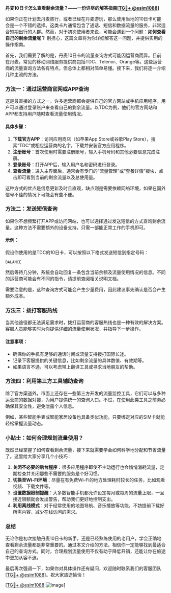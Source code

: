**丹麦10日卡怎么查看剩余流量？——一份详尽的解答指南[[TG💪+ @esim1088](https://t.me/s/esim1088)]**

如果你正在计划去丹麦旅行，或者已经在丹麦游玩，那么使用当地的10日卡可能会是一个不错的选择。这类卡片通常包含了通话、短信和数据流量的服务，非常适合短期出行的人群。然而，对于初次使用者来说，可能会遇到一个问题：**如何查看自己的剩余流量呢？** 别担心，这篇文章将为你详细解答这一问题，并提供实用的操作指南。

首先，我们需要了解的是，丹麦10日卡的流量查询方式可能因运营商而异。目前在丹麦，常见的移动网络服务提供商包括TDC、Telenor、Orange等。这些运营商的流量查询方法各有特点，但总体上都相对简单易懂。接下来，我们将逐一介绍几种主流的方法。

### 方法一：通过运营商官网或APP查询

这是最直接的方式之一。许多运营商都会提供自己的官方网站或手机应用程序，用户可以通过登录账户来查看自己的剩余流量。以TDC为例，他们的官方网站和APP都支持用户随时查看流量使用情况。

#### 具体步骤：
1. **下载官方APP**：访问应用商店（如苹果App Store或谷歌Play Store），搜索“TDC”或相应运营商的名字，下载并安装官方应用程序。
2. **注册账号**：首次使用时需要注册账号，输入手机号码和其他必要信息完成注册。
3. **登录账号**：打开APP后，输入用户名和密码进行登录。
4. **查看流量**：进入主界面后，通常会有专门的“流量管理”或“套餐详情”板块，点击即可看到当前的剩余流量以及总使用量。

这种方式的优点是信息更新及时且直观，缺点则是需要依赖网络环境，如果在国外信号不佳的情况下可能会有些不便。

### 方法二：发送短信查询

如果你不想频繁打开APP或访问网站，也可以选择通过发送短信的方式查询剩余流量。这种方法不需要额外的设备支持，只需一部能正常工作的手机即可。

#### 示例：
假设你使用的是TDC的10日卡，可以按照以下格式发送短信到指定号码：
```
BALANCE
```
然后等待几分钟，系统会自动回复一条包含当前余额及流量使用情况的信息。不同的运营商可能会有不同的指令，请提前查阅相关说明文档。

需要注意的是，这种查询方式可能会产生少量费用，因此建议事先确认是否会产生额外成本。

### 方法三：拨打客服热线

当其他途径都无法满足需求时，拨打运营商的客服热线也是一种有效的解决方案。客服人员能够实时为你提供详细的流量使用状况，并指导下一步操作。

#### 注意事项：
- 确保你的手机有足够的通话时间或流量支持拨打国际长途。
- 记录下客服提供的关键信息，比如剩余流量的具体数值、有效期等。
- 如果语言不通，可以考虑带上翻译工具或寻求当地朋友的帮助。

### 方法四：利用第三方工具辅助查询

除了官方渠道外，市面上还存在一些第三方开发的流量监控工具，它们可以与多种运营商的数据对接，为用户提供统一的查询入口。不过，在使用此类工具之前务必确保其安全性，避免泄露个人信息。

例如，某些智能手表或智能家居设备也具备类似功能，只要绑定对应的SIM卡就能轻松掌握流量动态。

### 小贴士：如何合理规划流量使用？

既然已经掌握了如何查看剩余流量，接下来就需要学会如何科学地分配和节省流量了。这里给大家分享几个小技巧：

1. **关闭不必要的后台程序**：很多应用程序即使不主动运行也会悄悄消耗流量，定期检查并关闭那些不需要的服务是个好习惯。
2. **切换至Wi-Fi环境**：尽量在有免费Wi-Fi的地方处理耗时较长的任务，比如观看视频、下载文件等。
3. **设置数据限制提醒**：大多数智能手机都允许设定每月或每周的流量上限，一旦接近限额就会发出警告，帮助我们更好地控制支出。
4. **利用离线模式**：对于经常使用的地图导航、音乐播放等功能，不妨提前下载好所需内容，减少在线访问的需求。

### 总结

无论你是初次接触丹麦10日卡的新手，还是已经熟练使用的老用户，学会正确地查看剩余流量都是非常重要的。通过本文介绍的方法，相信你一定能够找到最适合自己的查询方式。同时，合理规划流量使用不仅有助于降低开销，还能让你在旅途中更加从容不迫。

最后再次强调一下，如果你对具体操作还有疑问，欢迎随时联系我们的客服团队[[TG💪+ @esim1088](https://t.me/s/esim1088)]。祝大家旅途愉快！

[[TG💪+ @esim1088](https://t.me/s/esim1088) ![Image](https://i.postimg.cc/4NQfJmqS/Snipaste-2025-05-13-00-14-12.png)]